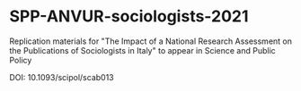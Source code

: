 # SPP-ANVUR-sociologists-2021
Replication materials for "The Impact of a National Research Assessment on the Publications of Sociologists in Italy" to appear in Science and Public Policy

DOI: 10.1093/scipol/scab013
